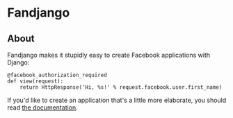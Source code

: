 # Fandjango

## About

Fandjango makes it stupidly easy to create Facebook applications with Django:

    @facebook_authorization_required
    def view(request):
        return HttpResponse('Hi, %s!' % request.facebook.user.first_name)

If you'd like to create an application that's a little more elaborate, you should read
[the documentation](readthedocs.org/docs/fandjango).
